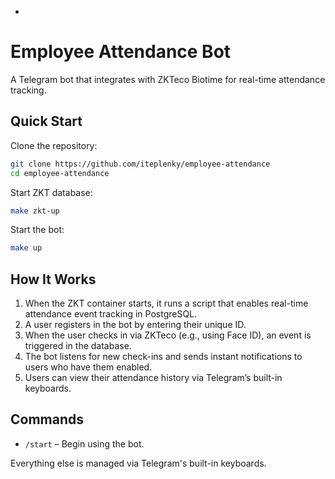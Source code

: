 -

# Employee Attendance Bot

A Telegram bot that integrates with ZKTeco Biotime for real-time attendance tracking.

## Quick Start

Clone the repository:

```sh
git clone https://github.com/iteplenky/employee-attendance
cd employee-attendance
```

Start ZKT database:

```sh
make zkt-up
```

Start the bot:

```sh
make up
```

## How It Works

1. When the ZKT container starts, it runs a script that enables real-time attendance event tracking in PostgreSQL.
2. A user registers in the bot by entering their unique ID.
3. When the user checks in via ZKTeco (e.g., using Face ID), an event is triggered in the database.
4. The bot listens for new check-ins and sends instant notifications to users who have them enabled.
5. Users can view their attendance history via Telegram’s built-in keyboards.

## Commands

- `/start` – Begin using the bot.

Everything else is managed via Telegram's built-in keyboards.
